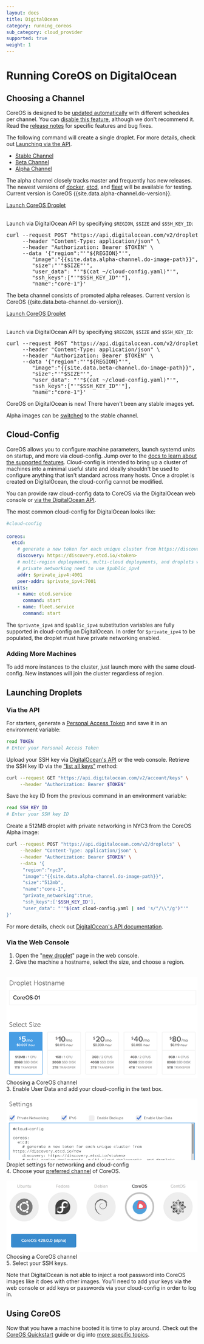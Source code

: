 ```yaml
---
layout: docs
title: DigitalOcean
category: running_coreos
sub_category: cloud_provider
supported: true
weight: 1
---
```


# Running CoreOS on DigitalOcean

## Choosing a Channel

CoreOS is designed to be [updated automatically][update-docs] with different
schedules per channel. You can [disable this feature][reboot-docs], although we
don't recommend it. Read the [release notes][release-notes] for specific
features and bug fixes.

The following command will create a single droplet. For more details, check out
<a href="#via-the-api">Launching via the API</a>.

<div id="do-images">
  <ul class="nav nav-tabs">
    <li><a href="#stable" data-toggle="tab">Stable Channel</a></li>
    <li class="active"><a href="#beta" data-toggle="tab">Beta Channel</a></li>
    <li><a href="#alpha" data-toggle="tab">Alpha Channel</a></li>
  </ul>
  <div class="tab-content coreos-docs-image-table">
    <div class="tab-pane" id="alpha">
      <div class="channel-info">
        <p>The alpha channel closely tracks master and frequently has new releases. The newest versions of <a href="{{site.url}}/using-coreos/docker">docker</a>, <a href="{{site.url}}/using-coreos/etcd">etcd</a>, and <a href="{{site.url}}/using-coreos/clustering">fleet</a> will be available for testing. Current version is CoreOS {{site.data.alpha-channel.do-version}}.</p>
        <a href="https://cloud.digitalocean.com/droplets/new?image=coreos-alpha" class="btn btn-default">Launch CoreOS Droplet</a><br/><br/>
        <p>Launch via DigitalOcean API by specifying <code>$REGION</code>, <code>$SIZE</code> and <code>$SSH_KEY_ID</code>:</p>
        <pre>curl --request POST "https://api.digitalocean.com/v2/droplets" \
     --header "Content-Type: application/json" \
     --header "Authorization: Bearer $TOKEN" \
     --data '{"region":"'"${REGION}"'",
        "image":"{{site.data.alpha-channel.do-image-path}}",
        "size":"'"$SIZE"'",
        "user_data": "'"$(cat ~/cloud-config.yaml)"'",
        "ssh_keys":["'"$SSH_KEY_ID"'"],
        "name":"core-1"}'</pre>
      </div>
    </div>
    <div class="tab-pane active" id="beta">
      <div class="channel-info">
        <p>The beta channel consists of promoted alpha releases. Current version is CoreOS {{site.data.beta-channel.do-version}}.</p>
        <a href="https://cloud.digitalocean.com/droplets/new?image=coreos-beta" class="btn btn-default">Launch CoreOS Droplet</a><br/><br/>
        <p>Launch via DigitalOcean API by specifying <code>$REGION</code>, <code>$SIZE</code> and <code>$SSH_KEY_ID</code>:</p>
        <pre>curl --request POST "https://api.digitalocean.com/v2/droplets" \
     --header "Content-Type: application/json" \
     --header "Authorization: Bearer $TOKEN" \
     --data '{"region":"'"${REGION}"'",
        "image":"{{site.data.beta-channel.do-image-path}}",
        "size":"'"$SIZE"'",
        "user_data": "'"$(cat ~/cloud-config.yaml)"'",
        "ssh_keys":["'"$SSH_KEY_ID"'"],
        "name":"core-1"}'</pre>
      </div>
    </div>
    <div class="tab-pane" id="stable">
      <div class="channel-info">
        <p>CoreOS on DigitalOcean is new! There haven't been any stable images yet.</p>
        <p>Alpha images can be <a href="{{site.url}}/docs/cluster-management/setup/switching-channels">switched</a> to the stable channel.</p>
      </div>
    </div>
  </div>
</div>

[update-docs]: {{site.url}}/using-coreos/updates
[reboot-docs]: {{site.url}}/docs/cluster-management/debugging/prevent-reboot-after-update
[release-notes]: {{site.url}}/releases

## Cloud-Config

CoreOS allows you to configure machine parameters, launch systemd units on
startup, and more via cloud-config. Jump over to the [docs to learn about the
supported features][cloud-config-docs]. Cloud-config is intended to bring up a
cluster of machines into a minimal useful state and ideally shouldn't be used
to configure anything that isn't standard across many hosts. Once a droplet is
created on DigitalOcean, the cloud-config cannot be modified.

You can provide raw cloud-config data to CoreOS via the DigitalOcean web
console or <a href="#via-the-api">via the DigitalOcean API</a>.

The most common cloud-config for DigitalOcean looks like:

```yaml
#cloud-config

coreos:
  etcd:
    # generate a new token for each unique cluster from https://discovery.etcd.io/new
    discovery: https://discovery.etcd.io/<token>
    # multi-region deployments, multi-cloud deployments, and droplets without
    # private networking need to use $public_ipv4
    addr: $private_ipv4:4001
    peer-addr: $private_ipv4:7001
  units:
    - name: etcd.service
      command: start
    - name: fleet.service
      command: start
```

The `$private_ipv4` and `$public_ipv4` substitution variables are fully
supported in cloud-config on DigitalOcean. In order for `$private_ipv4` to be
populated, the droplet must have private networking enabled.

[do-cloud-config]: https://developers.digitalocean.com/#droplets
[cloud-config-docs]: {{site.url}}/docs/cluster-management/setup/cloudinit-cloud-config

### Adding More Machines
To add more instances to the cluster, just launch more with the same
cloud-config. New instances will join the cluster regardless of region.

## Launching Droplets

### Via the API

For starters, generate a [Personal Access Token][do-token-settings] and save it
in an environment variable:

```sh
read TOKEN
# Enter your Personal Access Token
```

Upload your SSH key via [DigitalOcean's API][do-keys-docs] or the web console.
Retrieve the SSH key ID via the ["list all keys"][do-list-keys-docs] method:

```sh
curl --request GET "https://api.digitalocean.com/v2/account/keys" \
     --header "Authorization: Bearer $TOKEN"
```

Save the key ID from the previous command in an environment variable:

```sh
read SSH_KEY_ID
# Enter your SSH key ID
```

Create a 512MB droplet with private networking in NYC3 from the CoreOS Alpha
image:

```sh
curl --request POST "https://api.digitalocean.com/v2/droplets" \
     --header "Content-Type: application/json" \
     --header "Authorization: Bearer $TOKEN" \
     --data '{
      "region":"nyc3",
      "image":"{{site.data.alpha-channel.do-image-path}}",
      "size":"512mb",
      "name":"core-1",
      "private_networking":true,
      "ssh_keys":['$SSH_KEY_ID'],
      "user_data": "'"$(cat cloud-config.yaml | sed 's/"/\\"/g')"'"
}'

```

For more details, check out [DigitalOcean's API documentation][do-api-docs].

[do-api-docs]: https://developers.digitalocean.com/#droplets
[do-keys-docs]: https://developers.digitalocean.com/#keys
[do-list-keys-docs]: https://developers.digitalocean.com/#list-all-keys
[do-token-settings]: https://cloud.digitalocean.com/settings/applications

### Via the Web Console

1. Open the "<a href="https://cloud.digitalocean.com/droplets/new?image=coreos-alpha">new droplet</a>"
   page in the web console.
2. Give the machine a hostname, select the size, and choose a region.<br/><br/>
<div class="row">
  <div class="col-lg-8 col-md-10 col-sm-8 col-xs-12">
    <img src="size.png" class="screenshot" />
    <div class="caption">Choosing a CoreOS channel</div>
  </div>
</div>
3. Enable User Data and add your cloud-config in the text box.<br /><br />
<div class="row">
  <div class="col-lg-8 col-md-10 col-sm-8 col-xs-12">
    <img src="settings.png" class="screenshot" />
    <div class="caption">Droplet settings for networking and cloud-config</div>
  </div>
</div>
4. Choose your <a href="#choosing-a-channel">preferred channel</a> of CoreOS.<br/><br/>
<div class="row">
  <div class="col-lg-8 col-md-10 col-sm-8 col-xs-12">
    <img src="image.png" class="screenshot" />
    <div class="caption">Choosing a CoreOS channel</div>
  </div>
</div>
5. Select your SSH keys.

Note that DigitalOcean is not able to inject a root password into CoreOS images
like it does with other images. You'll need to add your keys via the web
console or add keys or passwords via your cloud-config in order to log in.

## Using CoreOS

Now that you have a machine booted it is time to play around.
Check out the [CoreOS Quickstart][quick-start] guide or dig into
[more specific topics][docs].

[quick-start]: {{site.url}}/docs/quickstart
[docs]: {{site.url}}/docs
